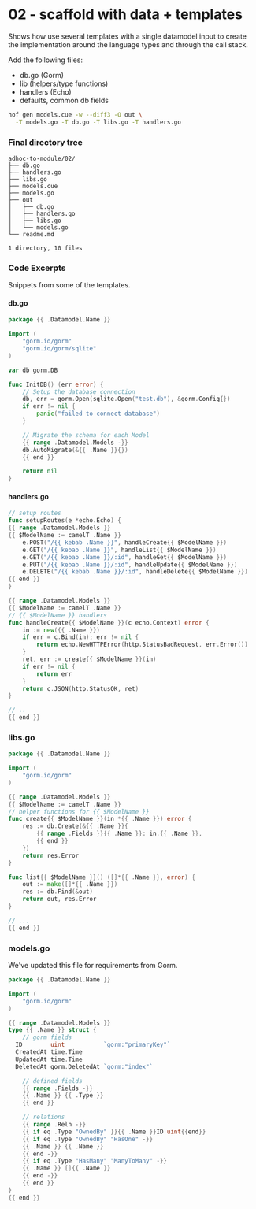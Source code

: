 # 02 - scaffold with data + templates

Shows how use several templates
with a single datamodel input
to create the implementation around
the language types and through the call stack.

Add the following files:

- db.go (Gorm)
- lib (helpers/type functions)
- handlers (Echo)
- defaults, common db fields

```sh
hof gen models.cue -w --diff3 -O out \
  -T models.go -T db.go -T libs.go -T handlers.go
```


### Final directory tree

```text
adhoc-to-module/02/
├── db.go
├── handlers.go
├── libs.go
├── models.cue
├── models.go
├── out
│   ├── db.go
│   ├── handlers.go
│   ├── libs.go
│   └── models.go
└── readme.md

1 directory, 10 files
```


### Code Excerpts

Snippets from some of the templates.

#### db.go

```go
package {{ .Datamodel.Name }}

import (
	"gorm.io/gorm"
	"gorm.io/gorm/sqlite"
)

var db gorm.DB

func InitDB() (err error) {
	// Setup the database connection
	db, err = gorm.Open(sqlite.Open("test.db"), &gorm.Config{})
	if err != nil {
		panic("failed to connect database")
	}

	// Migrate the schema for each Model
	{{ range .Datamodel.Models -}}
	db.AutoMigrate(&{{ .Name }}{})
	{{ end }}

	return nil
}
```


#### handlers.go

```go
// setup routes
func setupRoutes(e *echo.Echo) {
{{ range .Datamodel.Models }}
{{ $ModelName := camelT .Name }}
	e.POST("/{{ kebab .Name }}", handleCreate{{ $ModelName }})
	e.GET("/{{ kebab .Name }}", handleList{{ $ModelName }})
	e.GET("/{{ kebab .Name }}/:id", handleGet{{ $ModelName }})
	e.PUT("/{{ kebab .Name }}/:id", handleUpdate{{ $ModelName }})
	e.DELETE("/{{ kebab .Name }}/:id", handleDelete{{ $ModelName }})
{{ end }}
}

{{ range .Datamodel.Models }}
{{ $ModelName := camelT .Name }}
// {{ $ModelName }} handlers
func handleCreate{{ $ModelName }}(c echo.Context) error {
	in := new({{ .Name }})
	if err = c.Bind(in); err != nil {
		return echo.NewHTTPError(http.StatusBadRequest, err.Error())
	}
	ret, err := create{{ $ModelName }}(in)
	if err != nil {
		return err
	}
	return c.JSON(http.StatusOK, ret)
}

// ..
{{ end }}
```


### libs.go

```go
package {{ .Datamodel.Name }}

import (
	"gorm.io/gorm"
)

{{ range .Datamodel.Models }}
{{ $ModelName := camelT .Name }}
// helper functions for {{ $ModelName }}
func create{{ $ModelName }}(in *{{ .Name }}) error {
	res := db.Create(&{{ .Name }}{
		{{ range .Fields }}{{ .Name }}: in.{{ .Name }},
		{{ end }}
	})
	return res.Error
}

func list{{ $ModelName }}() ([]*{{ .Name }}, error) {
	out := make([]*{{ .Name }})
	res := db.Find(&out)
	return out, res.Error
}

// ...
{{ end }}
```

### models.go

We've updated this file for requirements from Gorm.

<!--
cat adhoc-to-module/02/models.go
-->

```go
package {{ .Datamodel.Name }}

import (
	"gorm.io/gorm"
)

{{ range .Datamodel.Models }}
type {{ .Name }} struct {
	// gorm fields
  ID        uint           `gorm:"primaryKey"`
  CreatedAt time.Time
  UpdatedAt time.Time
  DeletedAt gorm.DeletedAt `gorm:"index"`

	// defined fields
	{{ range .Fields -}}
	{{ .Name }} {{ .Type }}
	{{ end }}

	// relations
	{{ range .Reln -}}
	{{ if eq .Type "OwnedBy" }}{{ .Name }}ID uint{{end}}
	{{ if eq .Type "OwnedBy" "HasOne" -}}
	{{ .Name }} {{ .Name }}
	{{ end -}}
	{{ if eq .Type "HasMany" "ManyToMany" -}}
	{{ .Name }} []{{ .Name }}
	{{ end -}}
	{{ end }}
}
{{ end }}
```
